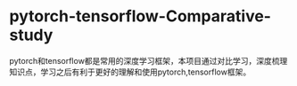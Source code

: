 # pytorch-tensorflow-Comparative-study
pytorch和tensorflow都是常用的深度学习框架，本项目通过对比学习，深度梳理知识点，学习之后有利于更好的理解和使用pytorch,tensorflow框架。
